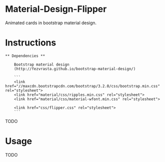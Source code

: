 # Material-Design-Flipper
Animated cards in bootstrap material design.

# Instructions
    ** Dependencies **

        Bootstrap material design
        (http://fezvrasta.github.io/bootstrap-material-design/)

        ```
        <link href="//maxcdn.bootstrapcdn.com/bootstrap/3.2.0/css/bootstrap.min.css" rel="stylesheet">
        <link href="material/css/ripples.min.css" rel="stylesheet">
        <link href="material/css/material-wfont.min.css" rel="stylesheet">

        <link href="css/flipper.css" rel="stylesheet">
        ```
TODO
# Usage
TODO

